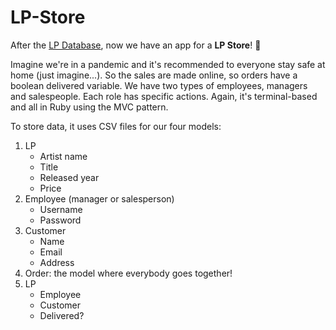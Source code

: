 # LP-Store
After the [LP Database](https://github.com/AugustoPresto/LP-Database), now we have an app for a **LP Store**! 👊

Imagine we're in a pandemic and it's recommended to everyone stay safe at home (just imagine...). So the sales are made online, so orders have a boolean delivered variable. We have two types of employees, managers and salespeople. Each role has specific actions.
Again, it's terminal-based and all in Ruby using the MVC pattern.

To store data, it uses CSV files for our four models:
1. LP
   * Artist name
   * Title
   * Released year
   * Price
1. Employee (manager or salesperson)
   * Username
   * Password
1. Customer
   * Name
   * Email
   * Address
1. Order: the model where everybody goes together!
1. LP
   * Employee
   * Customer
   * Delivered?